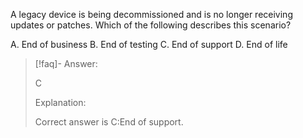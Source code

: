 
A legacy device is being decommissioned and is no longer receiving updates or patches. Which of the following describes this scenario? 

A. End of business 
B. End of testing 
C. End of support 
D. End of life

> [!faq]- Answer: 
> 
> C 
> 
> Explanation: 
> 
> Correct answer is C:End of support.

